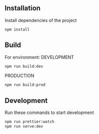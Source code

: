 ## Installation
Install dependencies of the project
```sh
npm install
```

## Build
For environment:
DEVELOPMENT
```sh
npm run build:dev
```

PRODUCTION
```sh
npm run build:prod
```

## Development
Run these commands to start development
```sh
npm run prettier:watch
npm run serve:dev
```
